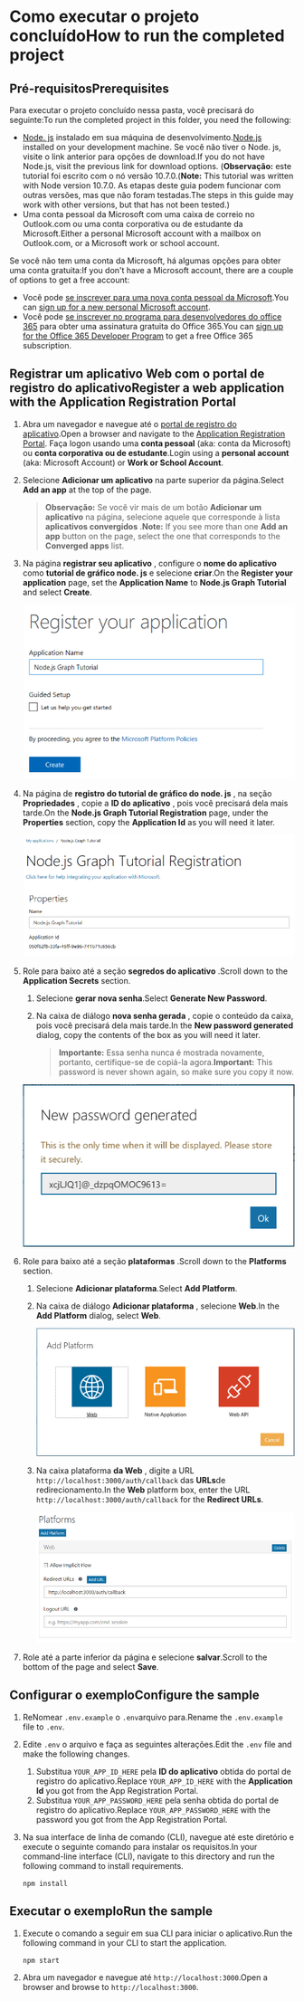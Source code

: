 # <a name="how-to-run-the-completed-project"></a><span data-ttu-id="76e38-101">Como executar o projeto concluído</span><span class="sxs-lookup"><span data-stu-id="76e38-101">How to run the completed project</span></span>

## <a name="prerequisites"></a><span data-ttu-id="76e38-102">Pré-requisitos</span><span class="sxs-lookup"><span data-stu-id="76e38-102">Prerequisites</span></span>

<span data-ttu-id="76e38-103">Para executar o projeto concluído nessa pasta, você precisará do seguinte:</span><span class="sxs-lookup"><span data-stu-id="76e38-103">To run the completed project in this folder, you need the following:</span></span>

- <span data-ttu-id="76e38-104">[Node. js](https://nodejs.org) instalado em sua máquina de desenvolvimento.</span><span class="sxs-lookup"><span data-stu-id="76e38-104">[Node.js](https://nodejs.org) installed on your development machine.</span></span> <span data-ttu-id="76e38-105">Se você não tiver o Node. js, visite o link anterior para opções de download.</span><span class="sxs-lookup"><span data-stu-id="76e38-105">If you do not have Node.js, visit the previous link for download options.</span></span> <span data-ttu-id="76e38-106">(**Observação:** este tutorial foi escrito com o nó versão 10.7.0.</span><span class="sxs-lookup"><span data-stu-id="76e38-106">(**Note:** This tutorial was written with Node version 10.7.0.</span></span> <span data-ttu-id="76e38-107">As etapas deste guia podem funcionar com outras versões, mas que não foram testadas.</span><span class="sxs-lookup"><span data-stu-id="76e38-107">The steps in this guide may work with other versions, but that has not been tested.)</span></span>
- <span data-ttu-id="76e38-108">Uma conta pessoal da Microsoft com uma caixa de correio no Outlook.com ou uma conta corporativa ou de estudante da Microsoft.</span><span class="sxs-lookup"><span data-stu-id="76e38-108">Either a personal Microsoft account with a mailbox on Outlook.com, or a Microsoft work or school account.</span></span>

<span data-ttu-id="76e38-109">Se você não tem uma conta da Microsoft, há algumas opções para obter uma conta gratuita:</span><span class="sxs-lookup"><span data-stu-id="76e38-109">If you don't have a Microsoft account, there are a couple of options to get a free account:</span></span>

- <span data-ttu-id="76e38-110">Você pode [se inscrever para uma nova conta pessoal da Microsoft](https://signup.live.com/signup?wa=wsignin1.0&rpsnv=12&ct=1454618383&rver=6.4.6456.0&wp=MBI_SSL_SHARED&wreply=https://mail.live.com/default.aspx&id=64855&cbcxt=mai&bk=1454618383&uiflavor=web&uaid=b213a65b4fdc484382b6622b3ecaa547&mkt=E-US&lc=1033&lic=1).</span><span class="sxs-lookup"><span data-stu-id="76e38-110">You can [sign up for a new personal Microsoft account](https://signup.live.com/signup?wa=wsignin1.0&rpsnv=12&ct=1454618383&rver=6.4.6456.0&wp=MBI_SSL_SHARED&wreply=https://mail.live.com/default.aspx&id=64855&cbcxt=mai&bk=1454618383&uiflavor=web&uaid=b213a65b4fdc484382b6622b3ecaa547&mkt=E-US&lc=1033&lic=1).</span></span>
- <span data-ttu-id="76e38-111">Você pode [se inscrever no programa para desenvolvedores do office 365](https://developer.microsoft.com/office/dev-program) para obter uma assinatura gratuita do Office 365.</span><span class="sxs-lookup"><span data-stu-id="76e38-111">You can [sign up for the Office 365 Developer Program](https://developer.microsoft.com/office/dev-program) to get a free Office 365 subscription.</span></span>

## <a name="register-a-web-application-with-the-application-registration-portal"></a><span data-ttu-id="76e38-112">Registrar um aplicativo Web com o portal de registro do aplicativo</span><span class="sxs-lookup"><span data-stu-id="76e38-112">Register a web application with the Application Registration Portal</span></span>

1. <span data-ttu-id="76e38-113">Abra um navegador e navegue até o [portal de registro do aplicativo](https://apps.dev.microsoft.com).</span><span class="sxs-lookup"><span data-stu-id="76e38-113">Open a browser and navigate to the [Application Registration Portal](https://apps.dev.microsoft.com).</span></span> <span data-ttu-id="76e38-114">Faça logon usando uma **conta pessoal** (aka: conta da Microsoft) ou **conta corporativa ou de estudante**.</span><span class="sxs-lookup"><span data-stu-id="76e38-114">Login using a **personal account** (aka: Microsoft Account) or **Work or School Account**.</span></span>

1. <span data-ttu-id="76e38-115">Selecione **Adicionar um aplicativo** na parte superior da página.</span><span class="sxs-lookup"><span data-stu-id="76e38-115">Select **Add an app** at the top of the page.</span></span>

    > <span data-ttu-id="76e38-116">**Observação:** Se você vir mais de um botão **Adicionar um aplicativo** na página, selecione aquele que corresponde à lista **aplicativos convergidos** .</span><span class="sxs-lookup"><span data-stu-id="76e38-116">**Note:** If you see more than one **Add an app** button on the page, select the one that corresponds to the **Converged apps** list.</span></span>

1. <span data-ttu-id="76e38-117">Na página **registrar seu aplicativo** , configure o **nome do aplicativo** como **tutorial de gráfico node. js** e selecione **criar**.</span><span class="sxs-lookup"><span data-stu-id="76e38-117">On the **Register your application** page, set the **Application Name** to **Node.js Graph Tutorial** and select **Create**.</span></span>

    ![Captura de tela da criação de um novo aplicativo no site do portal de registro de aplicativo](/tutorial/images/arp-create-app-01.png)

1. <span data-ttu-id="76e38-119">Na página de **registro do tutorial de gráfico do node. js** , na seção **Propriedades** , copie a **ID do aplicativo** , pois você precisará dela mais tarde.</span><span class="sxs-lookup"><span data-stu-id="76e38-119">On the **Node.js Graph Tutorial Registration** page, under the **Properties** section, copy the **Application Id** as you will need it later.</span></span>

    ![Captura de tela da ID do aplicativo recém-criado](/tutorial/images/arp-create-app-02.png)

1. <span data-ttu-id="76e38-121">Role para baixo até a seção **segredos do aplicativo** .</span><span class="sxs-lookup"><span data-stu-id="76e38-121">Scroll down to the **Application Secrets** section.</span></span>

    1. <span data-ttu-id="76e38-122">Selecione **gerar nova senha**.</span><span class="sxs-lookup"><span data-stu-id="76e38-122">Select **Generate New Password**.</span></span>
    1. <span data-ttu-id="76e38-123">Na caixa de diálogo **nova senha gerada** , copie o conteúdo da caixa, pois você precisará dela mais tarde.</span><span class="sxs-lookup"><span data-stu-id="76e38-123">In the **New password generated** dialog, copy the contents of the box as you will need it later.</span></span>

        > <span data-ttu-id="76e38-124">**Importante:** Essa senha nunca é mostrada novamente, portanto, certifique-se de copiá-la agora.</span><span class="sxs-lookup"><span data-stu-id="76e38-124">**Important:** This password is never shown again, so make sure you copy it now.</span></span>

    ![Captura de tela da senha do aplicativo recém-criado](/tutorial/images/arp-create-app-03.png)

1. <span data-ttu-id="76e38-126">Role para baixo até a seção **plataformas** .</span><span class="sxs-lookup"><span data-stu-id="76e38-126">Scroll down to the **Platforms** section.</span></span>

    1. <span data-ttu-id="76e38-127">Selecione **Adicionar plataforma**.</span><span class="sxs-lookup"><span data-stu-id="76e38-127">Select **Add Platform**.</span></span>
    1. <span data-ttu-id="76e38-128">Na caixa de diálogo **Adicionar plataforma** , selecione **Web**.</span><span class="sxs-lookup"><span data-stu-id="76e38-128">In the **Add Platform** dialog, select **Web**.</span></span>

        ![Captura de tela criando uma plataforma para o aplicativo](/tutorial/images/arp-create-app-04.png)

    1. <span data-ttu-id="76e38-130">Na caixa plataforma **da Web** , digite a URL `http://localhost:3000/auth/callback` das **URLs**de redirecionamento.</span><span class="sxs-lookup"><span data-stu-id="76e38-130">In the **Web** platform box, enter the URL `http://localhost:3000/auth/callback` for the **Redirect URLs**.</span></span>

        ![Captura de tela da nova plataforma Web adicionada para o aplicativo](/tutorial/images/arp-create-app-05.png)

1. <span data-ttu-id="76e38-132">Role até a parte inferior da página e selecione **salvar**.</span><span class="sxs-lookup"><span data-stu-id="76e38-132">Scroll to the bottom of the page and select **Save**.</span></span>

## <a name="configure-the-sample"></a><span data-ttu-id="76e38-133">Configurar o exemplo</span><span class="sxs-lookup"><span data-stu-id="76e38-133">Configure the sample</span></span>

1. <span data-ttu-id="76e38-134">ReNomear `.env.example` o `.env`arquivo para.</span><span class="sxs-lookup"><span data-stu-id="76e38-134">Rename the `.env.example` file to `.env`.</span></span>
1. <span data-ttu-id="76e38-135">Edite `.env` o arquivo e faça as seguintes alterações.</span><span class="sxs-lookup"><span data-stu-id="76e38-135">Edit the `.env` file and make the following changes.</span></span>
    1. <span data-ttu-id="76e38-136">Substitua `YOUR_APP_ID_HERE` pela **ID do aplicativo** obtida do portal de registro do aplicativo.</span><span class="sxs-lookup"><span data-stu-id="76e38-136">Replace `YOUR_APP_ID_HERE` with the **Application Id** you got from the App Registration Portal.</span></span>
    1. <span data-ttu-id="76e38-137">Substitua `YOUR_APP_PASSWORD_HERE` pela senha obtida do portal de registro do aplicativo.</span><span class="sxs-lookup"><span data-stu-id="76e38-137">Replace `YOUR_APP_PASSWORD_HERE` with the password you got from the App Registration Portal.</span></span>
1. <span data-ttu-id="76e38-138">Na sua interface de linha de comando (CLI), navegue até este diretório e execute o seguinte comando para instalar os requisitos.</span><span class="sxs-lookup"><span data-stu-id="76e38-138">In your command-line interface (CLI), navigate to this directory and run the following command to install requirements.</span></span>

    ```Shell
    npm install
    ```

## <a name="run-the-sample"></a><span data-ttu-id="76e38-139">Executar o exemplo</span><span class="sxs-lookup"><span data-stu-id="76e38-139">Run the sample</span></span>

1. <span data-ttu-id="76e38-140">Execute o comando a seguir em sua CLI para iniciar o aplicativo.</span><span class="sxs-lookup"><span data-stu-id="76e38-140">Run the following command in your CLI to start the application.</span></span>

    ```Shell
    npm start
    ```

1. <span data-ttu-id="76e38-141">Abra um navegador e navegue até `http://localhost:3000`.</span><span class="sxs-lookup"><span data-stu-id="76e38-141">Open a browser and browse to `http://localhost:3000`.</span></span>